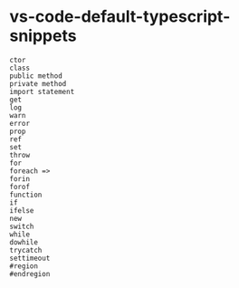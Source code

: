 # vs-code-default-typescript-snippets

```
ctor
class
public method
private method
import statement
get
log
warn
error
prop
ref
set
throw
for
foreach =>
forin
forof
function
if
ifelse
new
switch
while
dowhile
trycatch
settimeout
#region
#endregion
```
